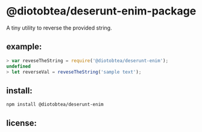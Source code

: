 # @diotobtea/deserunt-enim-package

A tiny utility to reverse the provided string.

## example:

```js
> var reveseTheString = require('@diotobtea/deserunt-enim');
undefined
> let reverseVal = reveseTheString('sample text');
```

## install:

    npm install @diotobtea/deserunt-enim

## license:
